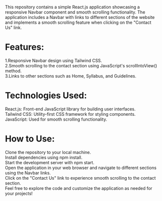 This repository contains a simple React.js application showcasing a responsive Navbar component and smooth scrolling functionality. The application includes a Navbar with links to different sections of the website and implements a smooth scrolling feature when clicking on the "Contact Us" link.

<h1>
Features:
</h1
>

1.Responsive Navbar design using Tailwind CSS.
<br/>
2.Smooth scrolling to the contact section using JavaScript's scrollIntoView() method.
<br/>
3.Links to other sections such as Home, Syllabus, and Guidelines.
<br/>

<h1>Technologies Used:</h1>

React.js: Front-end JavaScript library for building user interfaces.<br/>
Tailwind CSS: Utility-first CSS framework for styling components.<br/>
JavaScript: Used for smooth scrolling functionality.

<h1>How to Use:</h1>

Clone the repository to your local machine.<br/>
Install dependencies using npm install.<br/>
Start the development server with npm start.<br/>
Open the application in your web browser and navigate to different sections using the Navbar links.
<br/>
Click on the "Contact Us" link to experience smooth scrolling to the contact section.
<br/>
Feel free to explore the code and customize the application as needed for your projects!
